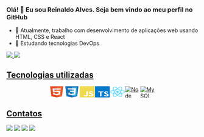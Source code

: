 ### Olá! 👋 Eu sou Reinaldo Alves. Seja bem vindo ao meu perfil no GitHub

- 🔭 Atualmente, trabalho com desenvolvimento de aplicações web usando HTML, CSS e React
- 🌱 Estudando tecnologias DevOps

<div>
  <a href="https://github.com/reinaldo-alves">
    <img height="180em" src="https://github-readme-stats.vercel.app/api?username=reinaldo-alves&show_icons=true&theme=transparent&include_all_commits=true&count_private=true" />
    <img height="180em" src="https://github-readme-stats.vercel.app/api/top-langs/?username=reinaldo-alves&layout=compact&langs_count=16&theme=transparent" />
</div>

<h2>Tecnologias utilizadas</h2>

<div style="display: flex; justify-content: center">
  <img align="center" alt="HTML" height="30" width="40" src="https://raw.githubusercontent.com/devicons/devicon/master/icons/html5/html5-original.svg">
  <img align="center" alt="CSS" height="30" width="40" src="https://raw.githubusercontent.com/devicons/devicon/master/icons/css3/css3-original.svg">
  <img align="center" alt="Js" height="30" width="40" src="https://raw.githubusercontent.com/devicons/devicon/master/icons/javascript/javascript-plain.svg">
  <img align="center" alt="Ts" height="30" width="40" src="https://raw.githubusercontent.com/devicons/devicon/master/icons/typescript/typescript-plain.svg">
  <img align="center" alt="React" height="30" width="40" src="https://raw.githubusercontent.com/devicons/devicon/master/icons/react/react-original.svg">
  <img align="center" alt="Node" height="30" width="40" src="https://cdn.jsdelivr.net/gh/devicons/devicon/icons/nodejs/nodejs-original.svg"/>
  <img align="center" alt="MySQL" height="30" width="40" src="https://cdn.jsdelivr.net/gh/devicons/devicon/icons/mysql/mysql-original.svg" />      
</div>
  
<h2>Contatos</h2>
 
<div> 
<!--   <a href="https://www.youtube.com/channel/" target="_blank"><img src="https://img.shields.io/badge/YouTube-FF0000?style=for-the-badge&logo=youtube&logoColor=white" target="_blank"></a> -->
  <a href="https://instagram.com/reinaldo.alves8" target="_blank"><img src="https://img.shields.io/badge/-Instagram-%23E4405F?style=for-the-badge&logo=instagram&logoColor=white" target="_blank"></a>
  <a href = "mailto:reinaldoasjr8@gmail.com"><img src="https://img.shields.io/badge/Gmail-D14836?style=for-the-badge&logo=gmail&logoColor=white" target="_blank"></a>
  <a href="https://www.linkedin.com/in/reinaldo-alves-8639aba9" target="_blank"><img src="https://img.shields.io/badge/-LinkedIn-%230077B5?style=for-the-badge&logo=linkedin&logoColor=white" target="_blank"></a> 
  <a href="https://www.facebook.com/reinaldo.alves.587" target="_blank"><img src="https://img.shields.io/badge/Facebook-1877F2?style=for-the-badge&logo=facebook&logoColor=white" target="_blank"></a> 
</div>
